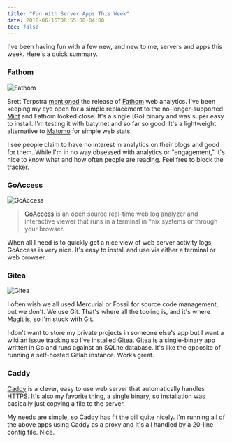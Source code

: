 ```yaml
---
title: "Fun With Server Apps This Week"
date: 2018-06-15T08:55:00-04:00
toc: false
---
```


I've been having fun with a few new, and new to me, servers and apps this week.
Here's a quick summary.

### Fathom

<img src="/img/2018/2018-06-15_fathom.jpg" alt="Fathom" />

Brett Terpstra
[mentioned](http://brettterpstra.com/2018/06/13/web-excursions-for-june-13-2018/])
the release of [Fathom](https://usefathom.com/) web analytics. I've been keeping
my eye open for a simple replacement to the no-longer-supported
[Mint](https://haveamint.com) and Fathom looked close. It's a single (Go) binary
and was super easy to install. I'm testing it with baty.net and so far so good.
It's a lightweight alternative to [Matomo](https://matomo.org) for simple
web stats.

I see people claim to have no interest in analytics on their blogs and good for
them. While I'm in no way obsessed with analytics or "engagement," it's nice to
know what and how often people are reading. Feel free to block the tracker.

### GoAccess

<img src="/img/2018/2018-06-15_goaccess.png" alt="GoAccess" />

> [GoAccess](https://goaccess.io) is an open source real-time web log analyzer and interactive viewer that runs in a terminal in *nix systems or through your browser.

When all I need is to quickly get a nice view of web server activity logs, GoAccess is very nice. It's easy to install and use via either a terminal or web browser. 

### Gitea

<img src="/img/2018/2018-06-15_gitea.png" alt="Gitea" />


I often wish we all used Mercurial or Fossil for source code management, but we
don't. We use Git. That's where all the tooling is, and it's where
[Magit](https://magit.vc) is, so I'm stuck with Git.

I don't want to store my private projects in someone else's app but I want a
wiki an issue tracking so I've installed [Gitea](https://gitea.io/en-us/). Gitea is 
a single-binary app written in Go and runs against an SQLite database. It's like
the opposite of running a self-hosted Gitlab instance. Works great.

### Caddy

[Caddy](https://caddyserver.com) is a clever, easy to use web server that automatically handles HTTPS. It's also my favorite thing, a single binary, so installation was basically just copying a file to the server.

My needs are simple, so Caddy has fit the bill quite nicely. I'm running all of
the above apps using Caddy as a proxy and it's all handled by a 20-line config
file. Nice.

